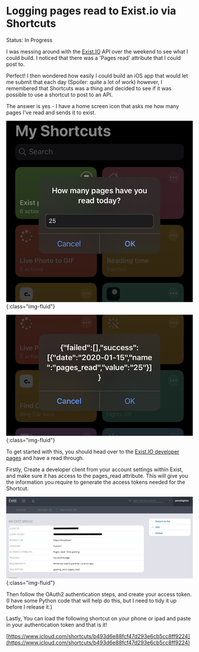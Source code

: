 # Logging pages read to Exist.io via Shortcuts

Status: In Progress

I was messing around with the [Exist.IO](https://exist.io/?referred_by=jamesleighton) API over the weekend to see what I could build. I noticed that there was a 'Pages read' attribute that I could post to.

Perfect! I then wondered how easily I could build an iOS app that would let me submit that each day (Spoiler: quite a lot of work) however, I remembered that Shortcuts was a thing and decided to see if it was possible to use a shortcut to post to an API.

The answer is yes - I have a home screen icon that asks me how many pages I've read and sends it to exist.

![Logging pages read](/images/B8D54505-44D3-4E76-9332-3E7DA729C5AB.jpeg){:class="img-fluid"}

![Pages read logged](/images/BAA4505E-F3F0-47F6-A073-2D5956EC3946.jpeg){:class="img-fluid"}

To get started with this, you should head over to the [Exist.IO developer pages](http://developer.exist.io/) and have a read through.

Firstly, Create a developer client from your account settings within Exist, and make sure it has access to the pages_read attribute. This will give you the information you require to generate the access tokens needed for the Shortcut.

![Exist Developer Dashboard](/images/Screenshot_2020-01-15_at_07.40.00.png){:class="img-fluid"}

Then follow the OAuth2 authentication steps, and create your access token. (I have some Python code that will help do this, but I need to tidy it up before I release it.)

Lastly, You can load the following shortcut on your phone or ipad and paste in your authentication token and that is it!

[https://www.icloud.com/shortcuts/b493d6e88fcf47d293e6cb5cc8ff9224](https://www.icloud.com/shortcuts/b493d6e88fcf47d293e6cb5cc8ff9224)
